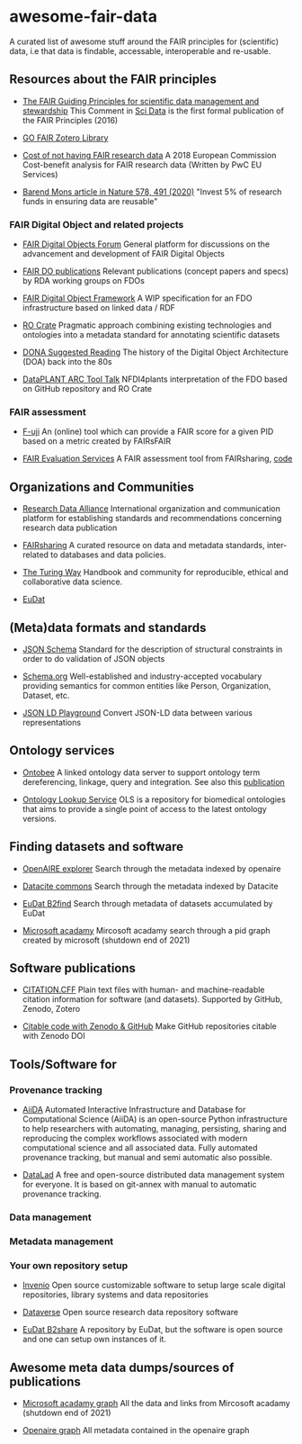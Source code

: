 # awesome-fair-data
A curated list of awesome stuff around the FAIR principles for (scientific) data, i.e that data is findable, accessable, interoperable and re-usable.


## Resources about the FAIR principles
* [The FAIR Guiding Principles for scientific data management and stewardship](https://doi.org/10.1038/sdata.2016.18) This Comment in [Sci Data](https://www.nature.com/sdata/) is the first formal publication of the FAIR Principles (2016)

* [GO FAIR Zotero Library](https://www.zotero.org/groups/2345721/fair_data_resources/)

* [Cost of not having FAIR research data](https://op.europa.eu/s/sV6Z) A 2018 European Commission Cost-benefit analysis for FAIR research data (Written by PwC EU Services)

* [Barend Mons article in Nature 578, 491 (2020)](https://doi.org/10.1038/d41586-020-00505-7) "Invest 5% of research funds in ensuring data are reusable"

### FAIR Digital Object and related projects
* [FAIR Digital Objects Forum](https://fairdo.org/) General platform for discussions on the advancement and development of FAIR Digital Objects

* [FAIR DO publications](https://www.rd-alliance.org/group/data-fabric-ig/wiki/fair-do-publications) Relevant publications (concept papers and specs) by RDA working groups on FDOs

* [FAIR Digital Object Framework](https://fairdigitalobjectframework.org/) A WIP specification for an FDO infrastructure based on linked data / RDF

* [RO Crate](https://www.researchobject.org/ro-crate/) Pragmatic approach combining existing technologies and ontologies into a metadata standard for annotating scientific datasets

* [DONA Suggested Reading](https://www.dona.net/suggested-reading-documents) The history of the Digital Object Architecture (DOA) back into the 80s

* [DataPLANT ARC Tool Talk](https://www.youtube.com/watch?v=dOMNzY5rUlE&t=2137s) NFDI4plants interpretation of the FDO based on GitHub repository and RO Crate

### FAIR assessment

* [F-uji](https://www.f-uji.net/) An (online) tool which can provide a FAIR score for a given PID based on a metric created by FAIRsFAIR

* [FAIR Evaluation Services](https://fairsharing.github.io/FAIR-Evaluator-FrontEnd/#!/) A FAIR assessment tool from FAIRsharing, [code](https://github.com/FAIRMetrics/Metrics)

## Organizations and Communities
* [Research Data Alliance](https://www.rd-alliance.org/) International organization and communication platform for establishing standards and recommendations concerning research data publication

* [FAIRsharing](https://fairsharing.org/) A curated resource on data and metadata standards, inter-related to databases and data policies. 

* [The Turing Way](https://the-turing-way.netlify.app/welcome.html) Handbook and community for reproducible, ethical and collaborative data science.

* [EuDat](https://www.eudat.eu/)

## (Meta)data formats and standards

* [JSON Schema](https://json-schema.org/) Standard for the description of structural constraints in order to do validation of JSON objects

* [Schema.org](https://schema.org/) Well-established and industry-accepted vocabulary providing semantics for common entities like Person, Organization, Dataset, etc.

* [JSON LD Playground](https://json-ld.org/playground/) Convert JSON-LD data between various representations

## Ontology services
* [Ontobee](http://www.ontobee.org/) A linked ontology data server to support ontology term dereferencing, linkage, query and integration. 
See also this [publication](https://academic.oup.com/nar/article/45/D1/D347/2770665)

* [Ontology Lookup Service](https://www.ebi.ac.uk/ols/index) OLS is a repository for biomedical ontologies that aims to provide a single point of access to the latest ontology versions.

## Finding datasets and software

* [OpenAIRE explorer](https://explore.openaire.eu/) Search through the metadata indexed by openaire

* [Datacite commons](https://commons.datacite.org/) Search through the metadata indexed by Datacite

* [EuDat B2find](http://b2find.eudat.eu/) Search through metadata of datasets accumulated by EuDat

* [Microsoft acadamy](https://academic.microsoft.com/home) Mircosoft acadamy search through a pid graph created by microsoft (shutdown end of 2021)

## Software publications

* [CITATION.CFF](https://citation-file-format.github.io/) Plain text files with human- and machine-readable citation information for software (and datasets). Supported by GitHub, Zenodo, Zotero

* [Citable code with Zenodo & GitHub](https://guides.github.com/activities/citable-code/) Make GitHub repositories citable with Zenodo DOI

## Tools/Software for

### Provenance tracking

* [AiiDA](https://www.aiida.net/) Automated Interactive Infrastructure and Database for Computational Science (AiiDA) is an open-source Python infrastructure to help researchers with automating, managing, persisting, sharing and reproducing the complex workflows associated with modern computational science and all associated data. Fully automated provenance tracking, but manual and semi automatic also possible.

* [DataLad](https://www.datalad.org/) A free and open-source distributed data management system for everyone. It is based on git-annex with manual to automatic provenance tracking.

### Data management

### Metadata management

### Your own repository setup

* [Invenio](https://invenio-software.org/) Open source customizable software to setup large scale digital repositories, library systems and data repositories

* [Dataverse](https://dataverse.org/) Open source research data repository software 

* [EuDat B2share](https://b2share.eudat.eu/) A repository by EuDat, but the software is open source and one can setup own instances of it.

## Awesome meta data dumps/sources of publications

* [Microsoft acadamy graph](https://doi.org/10.5281/zenodo.2628216) All the data and links from Mircosoft acadamy (shutdown end of 2021)

* [Openaire graph](https://doi.org/10.5281/zenodo.4707307) All metadata contained in the openaire graph
